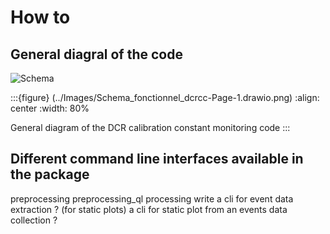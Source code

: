 # How to

## General diagral of the code

![Schema](../Images/Schema_fonctionnel_dcrcc-Page-1.drawio.png)

:::{figure} (../Images/Schema_fonctionnel_dcrcc-Page-1.drawio.png)
:align: center
:width: 80%

General diagram of the DCR calibration constant monitoring code
:::

## Different command line interfaces available in the package

preprocessing
preprocessing_ql
processing
write a cli for event data extraction ? (for static plots)
a cli for static plot from an events data collection ?
